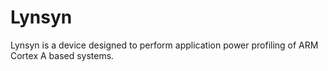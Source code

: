 # Lynsyn

Lynsyn is a device designed to perform application power profiling of ARM Cortex A based systems. 

